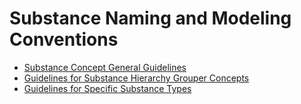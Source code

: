 # Substance Naming and Modeling Conventions

* [Substance Concept General Guidelines](../../../../../authoring/substance/substance-concept-general-guidelines.md)
* [Guidelines for Substance Hierarchy Grouper Concepts](../../../../../authoring/substance/guidelines-for-substance-hierarchy-grouper-concepts.md)
* [Guidelines for Specific Substance Types](../../../../../authoring/substance/guidelines-for-specific-substance-types.md)
